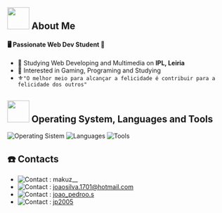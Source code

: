 ## <img src="https://raw.githubusercontent.com/nixin72/nixin72/master/wave.gif" width="50px" height="50px"> About Me

#### 🖥️ Passionate Web Dev Student 📸
- :school: Studying Web Developing and Multimedia on **IPL, Leiria**
- :cookie: Interested in Gaming, Programing and Studying
- ⚜️` "O melhor meio para alcançar a felicidade é contribuir para a felicidade dos outros" `

<!-- Languages and Tools, To add, search the respective icon on 
https://github.com/tandpfun/skill-icons?tab=readme-ov-file#icons-list -->

## <img src="https://media2.giphy.com/media/QssGEmpkyEOhBCb7e1/giphy.gif?cid=ecf05e47a0n3gi1bfqntqmob8g9aid1oyj2wr3ds3mg700bl&rid=giphy.gif" width="50px" height="50px"> Operating System, Languages and Tools

<img src="https://skillicons.dev/icons?i=windows " alt="Operating Sistem">

<img src="https://skillicons.dev/icons?i=html,css,js,php,jquery,mysql" alt="Languages">

<img src="https://skillicons.dev/icons?i=vscode,github,bootstrap,wordpress,ps,ai,pr,figma" alt="Tools">


<!-- Contacts, same as before, search the icon add the respective information and make sure everything is running well -->

## <!-- <img src=" " width="50px" height="50px">-->:telephone: Contacts

- <img src="https://skillicons.dev/icons?i=discord" alt="Contact"> : makuz__
- <img src="https://skillicons.dev/icons?i=gmail" alt="Contact"> : joaosilva.1701@hotmail.com
- <img src="https://skillicons.dev/icons?i=instagram" alt="Contact"> : [joao_pedroo.s](https://www.instagram.com/joao_pedroo.s/)
- <img src="https://skillicons.dev/icons?i=linkedin" alt="Contact"> : [jp2005](https://www.linkedin.com/in/jp2005/)


</div>
